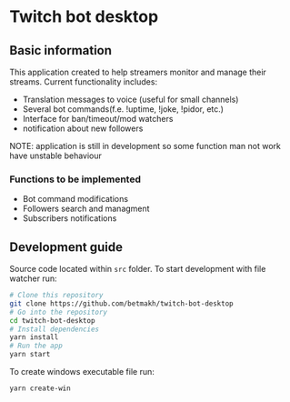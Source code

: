 # Twitch bot desktop

## Basic information

This application created to help streamers monitor and manage their streams. Current functionality includes:

* Translation messages to voice (useful for small channels)
* Several bot commands(f.e. !uptime, !joke, !pidor, etc.)
* Interface for ban/timeout/mod watchers
* notification about new followers

NOTE: application is still in development so some function man not work have unstable behaviour

### Functions to be implemented

* Bot command modifications
* Followers search and managment
* Subscribers notifications

## Development guide

Source code located within `src` folder. To start development with file watcher run:

```bash
# Clone this repository
git clone https://github.com/betmakh/twitch-bot-desktop
# Go into the repository
cd twitch-bot-desktop
# Install dependencies
yarn install
# Run the app
yarn start
```

To create windows executable file run:

```bash
yarn create-win
```


